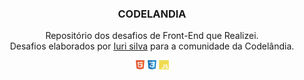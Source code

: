<div align="center">
  
  
  ### CODELANDIA
  
  <p>Repositório dos desafios de Front-End que Realizei. <br> Desafios elaborados por <a href="https://github.com/iuricode">Iuri silva</a> para a comunidade da Codelândia.</p>
  
  <img width="3%" src="https://raw.githubusercontent.com/devicons/devicon/master/icons/html5/html5-original.svg"> <img width="3%" src="https://raw.githubusercontent.com/devicons/devicon/master/icons/css3/css3-original.svg"> <img width="3%" src="https://raw.githubusercontent.com/devicons/devicon/master/icons/javascript/javascript-plain.svg"> 
    
          
            
          
</div>
